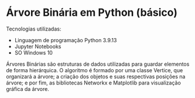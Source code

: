 # Árvore Binária em Python (básico)
Tecnologias utilizadas:
* Linguagem de programação Python 3.9.13
* Jupyter Notebooks
* SO Windows 10

Árvores Binárias são estruturas de dados utilizadas para guardar elementos de forma hierárquica. 
O algoritmo é formado por uma classe Vertice, que organizará a árvore; a criação dos objetos e suas respectivas posições na árvore; e por fim,
as bibliotecas Networkx e Matplotlib para visualização gráfica da árvore.


  
